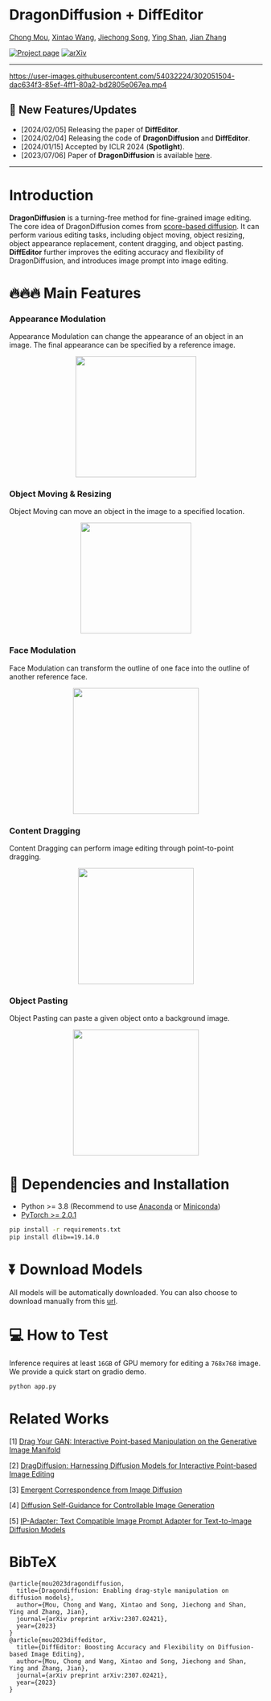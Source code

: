 # DragonDiffusion + DiffEditor
[Chong Mou](https://scholar.google.com/citations?user=SYQoDk0AAAAJ&hl=zh-CN),
[Xintao Wang](https://xinntao.github.io/),
[Jiechong Song](),
[Ying Shan](https://scholar.google.com/citations?user=4oXBp9UAAAAJ),
[Jian Zhang](https://jianzhang.tech/)

[![Project page](https://img.shields.io/badge/Project-Page-brightgreen)](https://mc-e.github.io/project/DragonDiffusion/)
[![arXiv](https://img.shields.io/badge/ArXiv-2304.08465-brightgreen)](https://arxiv.org/abs/2307.02421)

---
https://user-images.githubusercontent.com/54032224/302051504-dac634f3-85ef-4ff1-80a2-bd2805e067ea.mp4

## 🚩 **New Features/Updates**
- [2024/02/05] Releasing the paper of **DiffEditor**.
- [2024/02/04] Releasing the code of **DragonDiffusion** and **DiffEditor**.
- [2024/01/15] Accepted by ICLR 2024 (**Spotlight**).
- [2023/07/06] Paper of **DragonDiffusion** is available [here](https://arxiv.org/abs/2307.02421).

---

# Introduction
**DragonDiffusion** is a turning-free method for fine-grained image editing. The core idea of DragonDiffusion comes from [score-based diffusion](https://arxiv.org/abs/2011.13456). It can perform various editing tasks, including object moving, object resizing, object appearance replacement, content dragging, and object pasting. **DiffEditor** further improves the editing accuracy and flexibility of DragonDiffusion, and introduces image prompt into image editing.

# 🔥🔥🔥 Main Features  
### **Appearance Modulation**  
Appearance Modulation can change the appearance of an object in an image. The final appearance can be specified by a reference image.

<p align="center">
  <img src="https://huggingface.co/Adapter/DragonDiffusion/resolve/main/asserts/appearance.PNG" height=240>
</p>

### **Object Moving & Resizing**  
Object Moving can move an object in the image to a specified location.

<p align="center">
  <img src="https://huggingface.co/Adapter/DragonDiffusion/resolve/main/asserts/move.PNG" height=220>
</p>

### **Face Modulation**  
Face Modulation can transform the outline of one face into the outline of another reference face.

<p align="center">
  <img src="https://huggingface.co/Adapter/DragonDiffusion/resolve/main/asserts/face.PNG" height=250>
</p>

### **Content Dragging**  
Content Dragging can perform image editing through point-to-point dragging.

<p align="center">
  <img src="https://huggingface.co/Adapter/DragonDiffusion/resolve/main/asserts/drag.PNG" height=230>
</p>

### **Object Pasting**  
Object Pasting can paste a given object onto a background image.

<p align="center">
  <img src="https://huggingface.co/Adapter/DragonDiffusion/resolve/main/asserts/paste.PNG" height=250>
</p>

# 🔧 Dependencies and Installation

- Python >= 3.8 (Recommend to use [Anaconda](https://www.anaconda.com/download/#linux) or [Miniconda](https://docs.conda.io/en/latest/miniconda.html))
- [PyTorch >= 2.0.1](https://pytorch.org/)
```bash
pip install -r requirements.txt
pip install dlib==19.14.0
```

# ⏬ Download Models 
All models will be automatically downloaded. You can also choose to download manually from this [url](https://huggingface.co/Adapter/DragonDiffusion).

# 💻 How to Test
Inference requires at least `16GB` of GPU memory for editing a `768x768` image.  
We provide a quick start on gradio demo.
```bash
python app.py
```

# Related Works
[1] <a href="https://github.com/XingangPan/DragGAN">Drag Your GAN: Interactive Point-based Manipulation on the Generative Image Manifold</a>
</p>
<p>
[2] <a href="https://yujun-shi.github.io/projects/dragdiffusion.html">DragDiffusion: Harnessing Diffusion Models for Interactive Point-based Image Editing</a>
</p>
<p>
[3] <a href="https://arxiv.org/abs/2306.03881">
Emergent Correspondence from Image Diffusion</a></p>
<p>
[4] <a href="https://dave.ml/selfguidance/">Diffusion Self-Guidance for Controllable Image Generation</a>
</p>
<p>
[5] <a href="https://browse.arxiv.org/abs/2308.06721">IP-Adapter: Text Compatible Image Prompt Adapter for Text-to-Image Diffusion Models</a>
</p>

# BibTeX

    @article{mou2023dragondiffusion,
      title={Dragondiffusion: Enabling drag-style manipulation on diffusion models},
      author={Mou, Chong and Wang, Xintao and Song, Jiechong and Shan, Ying and Zhang, Jian},
      journal={arXiv preprint arXiv:2307.02421},
      year={2023}
    }
    @article{mou2023diffeditor,
      title={DiffEditor: Boosting Accuracy and Flexibility on Diffusion-based Image Editing},
      author={Mou, Chong and Wang, Xintao and Song, Jiechong and Shan, Ying and Zhang, Jian},
      journal={arXiv preprint arXiv:2307.02421},
      year={2023}
    }